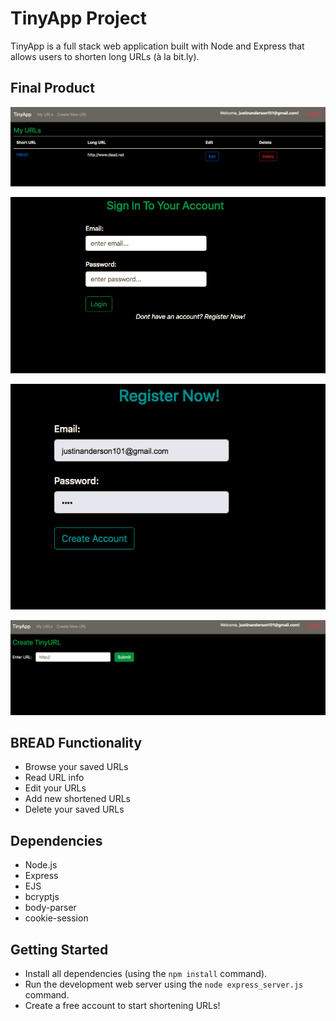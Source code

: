 # TinyApp Project

TinyApp is a full stack web application built with Node and Express that allows users to shorten long URLs (à la bit.ly).

## Final Product

!['URL Homepage when logged in!'](https://github.com/Janderson1924/tinyapp/blob/master/docs/urls_homepage.png?raw=true)

!['Login Page'](https://github.com/Janderson1924/tinyapp/blob/master/docs/Login.png?raw=true)

!['Register Page'](https://github.com/Janderson1924/tinyapp/blob/master/docs/Register.png?raw=true)

!['New URL Page'](https://github.com/Janderson1924/tinyapp/blob/master/docs/Create_URL.png?raw=true)


## BREAD Functionality
- Browse your saved URLs
- Read URL info
- Edit your URLs
- Add new shortened URLs
- Delete your saved URLs

## Dependencies

- Node.js
- Express
- EJS
- bcryptjs
- body-parser
- cookie-session

## Getting Started

- Install all dependencies (using the `npm install` command).
- Run the development web server using the `node express_server.js` command.
- Create a free account to start shortening URLs!